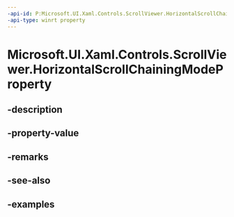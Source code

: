 ```yaml
---
-api-id: P:Microsoft.UI.Xaml.Controls.ScrollViewer.HorizontalScrollChainingModeProperty
-api-type: winrt property
---
```


# Microsoft.UI.Xaml.Controls.ScrollViewer.HorizontalScrollChainingModeProperty

<!--
public static Windows.UI.Xaml.DependencyProperty HorizontalScrollChainingModeProperty { get; }
-->


## -description

## -property-value

## -remarks

## -see-also

## -examples



